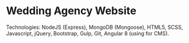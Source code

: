 # Wedding Agency Website

Technologies: NodeJS (Express), MongoDB (Mongoose), HTML5, SCSS, Javascript, jQuery,
Bootstrap, Gulp, Git, Angular 8 (using for CMS).